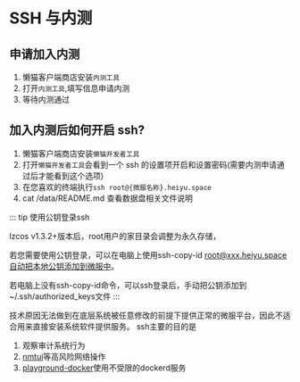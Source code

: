 # SSH 与内测

## 申请加入内测

1. 懒猫客户端商店安装`内测工具`
2. 打开`内测工具`,填写信息申请内测
3. 等待内测通过

## 加入内测后如何开启 ssh?

1. 懒猫客户端商店安装`懒猫开发者工具`
2. 打开`懒猫开发者工具`会看到一个 ssh 的设置项开启和设置密码(需要内测申请通过后才能看到这个选项)
3. 在您喜欢的终端执行`ssh root@{微服名称}.heiyu.space`
4. cat /data/README.md 查看数据盘相关文件说明


::: tip 使用公钥登录ssh

lzcos v1.3.2+版本后，root用户的家目录会调整为永久存储，

若您需要使用公钥登录，可以在电脑上使用ssh-copy-id root@xxx.heiyu.space自动把本地公钥添加到微服中。

若电脑上没有ssh-copy-id命令，可以ssh登录后，手动把公钥添加到~/.ssh/authorized_keys文件
:::


技术原因无法做到在底层系统被任意修改的前提下提供正常的微服平台，因此不适合用来直接安装系统软件提供服务。
ssh主要的目的是

1. 观察审计系统行为
2. [nmtui](./network-config.md)等高风险网络操作
3. [playground-docker](./dockerd-support.md)使用不受限的dockerd服务
